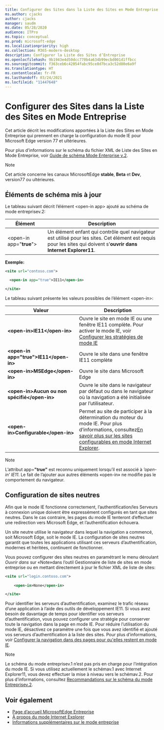 ```yaml
---
title: Configurer des Sites dans la Liste des Sites en Mode Entreprise
ms.author: cjacks
author: cjacks
manager: saudm
ms.date: 05/28/2020
audience: ITPro
ms.topic: conceptual
ms.prod: microsoft-edge
ms.localizationpriority: high
ms.collection: M365-modern-desktop
description: Configurer la Liste des Sites d’Entreprise
ms.openlocfilehash: 9b1943e4d50dcc770b4a634b99ecbd001d1ffbcc
ms.sourcegitcommit: f363ceb6c42054fabc95ce8d7bca3c52d80e6a9f
ms.translationtype: HT
ms.contentlocale: fr-FR
ms.lasthandoff: 03/24/2021
ms.locfileid: "11447648"
---
```

# <a name="configure-sites-on-the-enterprise-mode-site-list"></a>Configurer des Sites dans la Liste des Sites en Mode Entreprise

Cet article décrit les modifications apportées à la Liste des Sites en Mode Entreprise qui prennent en charge la configuration du mode IE pour Microsoft Edge version 77 et ultérieures.

Pour plus d’informations sur le schéma du fichier XML de Liste des Sites en Mode Entreprise, voir [Guide de schéma Mode Enterprise v.2](/internet-explorer/ie11-deploy-guide/enterprise-mode-schema-version-2-guidance).

> [!NOTE]
> Cet article concerne les canaux MicrosoftEdge **stable**, **Beta** et **Dev**, version77 ou ultérieures.

## <a name="updated-schema-elements"></a>Éléments de schéma mis à jour

Le tableau suivant décrit l’élément \<open-in app\> ajouté au schéma de mode entreprisev.2:

| **Élément** | **Description** |
| --- | --- |
| \<open-in app="**true**"\> | Un élément enfant qui contrôle quel navigateur est utilisé pour les sites. Cet élément est requis pour les sites qui doivent s’**ouvrir dans Internet Explorer11**.|

**Exemple:**

``` xml
<site url="contoso.com">

  <open-in app="true">IE11</open-in>

</site>
```

Le tableau suivant présente les valeurs possibles de l’élément \<open-in\>:

| **Valeur** | **Description** |
| --- | --- |
| **\<open-in\>IE11\</open-in\>** | Ouvre le site en mode IE ou une fenêtre IE11 complète. Pour activer le mode IE, voir [Configurer les stratégies de mode IE](./edge-ie-mode-policies.md)|
| **\<open-in app="**true**"\>IE11\</open-in\>** | Ouvre le site dans une fenêtre IE11 complète |
| **\<open-in\>MSEdge\</open-in\>** | Ouvre le site dans Microsoft Edge |
| **\<open-in\>Aucun ou non spécifié\</open-in\>** | Ouvre le site dans le navigateur par défaut ou dans le navigateur où la navigation a été initialisée par l’utilisateur. |
|**\<open-in\>Configurable\</open-in\>** | Permet au site de participer à la détermination du moteur du mode IE. Pour plus d’informations, consultez[En savoir plus sur les sites configurables en mode Internet Explorer](edge-learnmore-configurable-sites-ie-mode.md).  |

>[!NOTE]
> L’attribut app=**"true"** est reconnu uniquement lorsqu’il est associé à _’open-in’ IE11_. Le fait de l’ajouter aux autres éléments «open-in» ne modifie pas le comportement du navigateur.   

## <a name="configure-neutral-sites"></a>Configuration de sites neutres

Afin que le mode IE fonctionne correctement, l’authentification/les Serveurs à connexion unique doivent être expressément configurés en tant que sites neutres. Dans le cas contraire, les pages du mode IE tenteront d’effectuer une redirection vers Microsoft Edge, et l’authentification échouera.

Un site neutre utilise le navigateur dans lequel la navigation a commencé, soit Microsoft Edge, soit le mode IE. La configuration de sites neutres garantit que toutes les applications utilisant ces serveurs d’authentification, modernes et héritées, continuent de fonctionner.

Vous pouvez configurer des sites neutres en paramétrant le menu déroulant *Ouvrir dans* sur «Note»dans l’outil Gestionnaire de liste de sites en mode entreprise ou en mettant directement à jour le fichier XML de liste de sites:

``` xml
<site url="login.contoso.com">
   
    <open-in>None</open-in>

</site>
```

Pour identifier les serveurs d’authentification, examinez le trafic réseau d’une application à l’aide des outils de développement IE11. Si vous avez besoin de davantage de temps pour identifier vos serveurs d’authentification, vous pouvez configurer une stratégie pour conserver toute la navigation dans la page en mode IE. Pour réduire l’utilisation du mode IE, désactivez ce paramètre une fois que vous avez identifié et ajouté vos serveurs d’authentification à la liste des sites. Pour plus d’informations, voir [Configurer la navigation dans des pages pour qu'elles restent en mode IE](./microsoft-edge-policies.md#internetexplorerintegrationsiteredirect).

>[!NOTE]
   >Le schéma du mode entreprisev.1 n’est pas pris en charge pour l’intégration du mode IE. Si vous utilisez actuellement le schémav.1 avec Internet Explorer11, vous devez effectuer la mise à niveau vers le schémav.2. Pour plus d’informations, consultez [Recommandations sur le schéma du mode Entreprisev.2](/internet-explorer/ie11-deploy-guide/enterprise-mode-schema-version-2-guidance).

## <a name="see-also"></a>Voir également

- [Page d’accueil MicrosoftEdge Entreprise](https://aka.ms/EdgeEnterprise)
- [À propos du mode Internet Explorer](./edge-ie-mode.md)
- [Informations supplémentaires sur le mode entreprise](/internet-explorer/ie11-deploy-guide/enterprise-mode-overview-for-ie11)